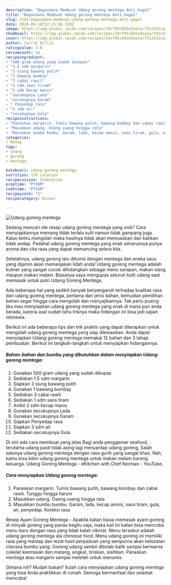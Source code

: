```yaml
---
description: "Bagaimana Membuat Udang goreng mentega Anti Gagal"
title: "Bagaimana Membuat Udang goreng mentega Anti Gagal"
slug: 2143-bagaimana-membuat-udang-goreng-mentega-anti-gagal
date: 2020-08-16T12:23:58.519Z
image: https://img-global.cpcdn.com/recipes/24cf95c8b5e5ea1a/751x532cq70/udang-goreng-mentega-foto-resep-utama.jpg
thumbnail: https://img-global.cpcdn.com/recipes/24cf95c8b5e5ea1a/751x532cq70/udang-goreng-mentega-foto-resep-utama.jpg
cover: https://img-global.cpcdn.com/recipes/24cf95c8b5e5ea1a/751x532cq70/udang-goreng-mentega-foto-resep-utama.jpg
author: Carrie Willis
ratingvalue: 3.6
reviewcount: 14
recipeingredient:
- "500 gram udang yang sudah dikupas"
- "1.5 sdm margarin"
- "3 siung bawang putih"
- "1 bawang bombay"
- "3 cabai rawit"
- "1 sdm saos tiram"
- "2 sdm kecap manis"
- "secukupnya Lada"
- "secukupnya Garam"
- " Penyedap rasa"
- "3 sdm air"
- "secukupnya Gula"
recipeinstructions:
- "Panaskan margarin. Tumis bawang putih, bawang bombay dan cabai rawit. Tunggu hingga harum"
- "Masukkan udang. Oseng oseng hingga rata"
- "Masukkan bumbu bumbu. Garam, lada, kecap amnis, saos tiram, gula, air, penyedap. Koreksi rasa"
categories:
- Resep
tags:
- udang
- goreng
- mentega

katakunci: udang goreng mentega 
nutrition: 178 calories
recipecuisine: Indonesian
preptime: "PT39M"
cooktime: "PT45M"
recipeyield: "2"
recipecategory: Dinner

---
```



![Udang goreng mentega](https://img-global.cpcdn.com/recipes/24cf95c8b5e5ea1a/751x532cq70/udang-goreng-mentega-foto-resep-utama.jpg)

Sedang mencari ide resep udang goreng mentega yang unik? Cara menyiapkannya memang tidak terlalu sulit namun tidak gampang juga. Kalau keliru mengolah maka hasilnya tidak akan memuaskan dan bahkan tidak sedap. Padahal udang goreng mentega yang enak seharusnya punya aroma dan cita rasa yang dapat memancing selera kita.

Setelahnya, udang goreng lalu ditumis dengan mentega dan aneka saus yang dijamin akan memanjakan lidah anda! Udang goreng mentega adalah kuliner yang sangat cocok dihidangkan sebagai menu sarapan, makan siang maupun makan malam. Biasanya saya mengupas seluruh kulit udang saat memasak untuk putri Udang Goreng Mentega.

Ada beberapa hal yang sedikit banyak berpengaruh terhadap kualitas rasa dari udang goreng mentega, pertama dari jenis bahan, kemudian pemilihan bahan segar hingga cara mengolah dan menyajikannya. Tak perlu pusing jika mau menyiapkan udang goreng mentega yang enak di mana pun anda berada, karena asal sudah tahu triknya maka hidangan ini bisa jadi sajian istimewa.


Berikut ini ada beberapa tips dan trik praktis yang dapat diterapkan untuk mengolah udang goreng mentega yang siap dikreasikan. Anda dapat menyiapkan Udang goreng mentega memakai 12 bahan dan 3 tahap pembuatan. Berikut ini langkah-langkah untuk menyiapkan hidangannya.

<!--inarticleads1-->

##### Bahan-bahan dan bumbu yang dibutuhkan dalam menyiapkan Udang goreng mentega:

1. Gunakan 500 gram udang yang sudah dikupas
1. Sediakan 1.5 sdm margarin
1. Siapkan 3 siung bawang putih
1. Gunakan 1 bawang bombay
1. Sediakan 3 cabai rawit
1. Sediakan 1 sdm saos tiram
1. Ambil 2 sdm kecap manis
1. Gunakan secukupnya Lada
1. Gunakan secukupnya Garam
1. Siapkan  Penyedap rasa
1. Siapkan 3 sdm air
1. Sediakan secukupnya Gula


Di sini ada cara membuat yang jelas Bagi anda penggemar seafood, terutama udang pasti tidak asing lagi menyantap udang goreng. Salah satunya udang goreng mentega dengan rasa gurih yang sangat khas. Nah, kamu bisa bikin udang goreng mentega untuk makan malam bareng keluarga. Udang Goreng Mentega - eKitchen with Chef Norman - YouTube. 

<!--inarticleads2-->

##### Cara menyiapkan Udang goreng mentega:

1. Panaskan margarin. Tumis bawang putih, bawang bombay dan cabai rawit. Tunggu hingga harum
1. Masukkan udang. Oseng oseng hingga rata
1. Masukkan bumbu bumbu. Garam, lada, kecap amnis, saos tiram, gula, air, penyedap. Koreksi rasa


Resep Ayam Goreng Mentega - Apabila kalian biasa memasak ayam goreng di minyak goreng yang panas begitu saja, maka kali ini kalian bisa mencoba menu baru dengan rasa yang tidak kalah nikmat. Menu tersebut adalah udang goreng mentega ala chinesse food. Menu udang goreng ini memiliki rasa yang mantap dan lezat hasil perpaduan yang sempurna akan kelezatan citarasa bumbu yang. Goreng udang sambil dibolak-balik sampai berwarna cokelat keemasan dan matang, angkat, tiriskan, sisihkan. Panaskan mentega atau margarin sampai meleleh untuk menumis. 

Gimana nih? Mudah bukan? Itulah cara menyiapkan udang goreng mentega yang bisa Anda praktikkan di rumah. Semoga bermanfaat dan selamat mencoba!
